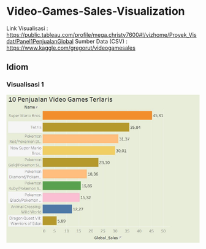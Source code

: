 # Video-Games-Sales-Visualization

Link Visualisasi  : https://public.tableau.com/profile/mega.christy7600#!/vizhome/Proyek_Visdat/Panel1PenjualanGlobal
Sumber Data (CSV) : https://www.kaggle.com/gregorut/videogamesales

## Idiom
### Visualisasi 1
![](Panel%20Visualization/10%20Penjualan%20Video%20Games%20Terlaris%20Secara%20Global.JPG)
